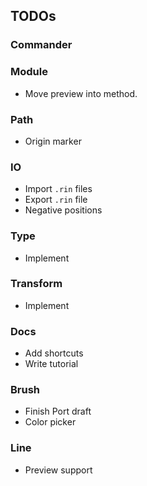 ## TODOs

### Commander

### Module
- Move preview into method.

### Path
- Origin marker

### IO
- Import `.rin` files
- Export `.rin` file
- Negative positions

### Type
- Implement

### Transform
- Implement

### Docs
- Add shortcuts
- Write tutorial

### Brush
- Finish Port draft
- Color picker

### Line
- Preview support